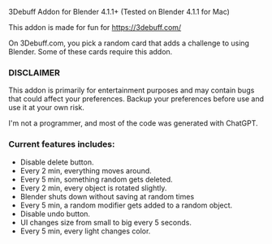 3Debuff Addon for Blender 4.1.1+ (Tested on Blender 4.1.1 for Mac)

This addon is made for fun for https://3debuff.com/ 

On 3Debuff.com, you pick a random card that adds a challenge to using Blender. Some of these cards require this addon.

### DISCLAIMER
This addon is primarily for entertainment purposes and may contain bugs that could affect your preferences. Backup your preferences before use and use it at your own risk.

I'm not a programmer, and most of the code was generated with ChatGPT.

### Current features includes:
* Disable delete button.
* Every 2 min, everything moves around.
* Every 5 min, something random gets deleted.
* Every 2 min, every object is rotated slightly.
* Blender shuts down without saving at random times
* Every 5 min, a random modifier gets added to a random object.
* Disable undo button.
* UI changes size from small to big every 5 seconds.
* Every 5 min, every light changes color.
